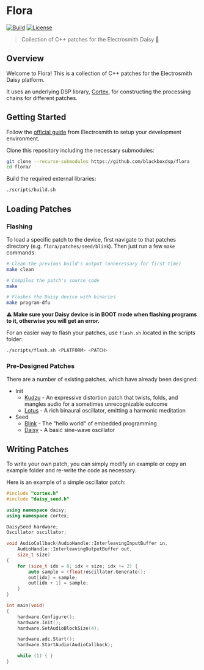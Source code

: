 # Flora

[![Build](https://github.com/blackboxdsp/flora/actions/workflows/ci.build.yml/badge.svg)](https://github.com/blackboxdsp/flora/actions/workflows/ci.build.yml)
[![License](https://img.shields.io/badge/License-MIT-yellow)](https://github.com/blackboxdsp/cortex/blob/develop/LICENSE)

> Collection of C++ patches for the Electrosmith Daisy 🌱

## Overview

Welcome to Flora! This is a collection of C++ patches for the Electrosmith Daisy platform.

It uses an underlying DSP library, [Cortex](https://github.com/blackboxdsp/cortex), for constructing
the processing chains for different patches.

## Getting Started

Follow the [official guide](https://github.com/electro-smith/DaisyWiki/wiki/1.-Setting-Up-Your-Development-Environment) from Electrosmith
to setup your development environment.

Clone this repository including the necessary submodules:
```bash
git clone --recurse-submodules https://github.com/blackboxdsp/flora
cd flora/
```

Build the required external libraries:
```bash
./scripts/build.sh
```

## Loading Patches

### Flashing

To load a specific patch to the device, first navigate to that patches directory (e.g. `flora/patches/seed/blink`). Then just run a few `make` commands:
```bash 
# Clean the previous build's output (unnecessary for first time)
make clean

# Compiles the patch's source code
make

# Flashes the Daisy device with binaries
make program-dfu
```

:warning: **Make sure your Daisy device is in BOOT mode when flashing programs to it, otherwise you will get an error.**

For an easier way to flash your patches, use `flash.sh` located in the scripts folder:
```bash
./scripts/flash.sh <PLATFORM> <PATCH>
```

### Pre-Designed Patches

There are a number of existing patches, which have already been designed:

- Init
  - [Kudzu](https://github.com/blackboxdsp/flora/tree/develop/patches/init/kudzu) - An expressive distortion patch that twists, folds, and mangles audio for a sometimes unrecognizable outcome
  - [Lotus](https://github.com/blackboxdsp/flora/tree/develop/patches/init/lotus) - A rich binaural oscillator, emitting a harmonic meditation
- Seed
  - [Blink](https://github.com/blackboxdsp/flora/tree/develop/patches/seed/blink) - The "hello world" of embedded programming
  - [Daisy](https://github.com/blackboxdsp/flora/tree/develop/patches/seed/daisy) - A basic sine-wave oscillator

## Writing Patches

To write your own patch, you can simply modify an example or copy an example folder and re-write the code as necessary.

Here is an example of a simple oscillator patch:
```c++
#include "cortex.h"
#include "daisy_seed.h"

using namespace daisy;
using namespace cortex;

DaisySeed hardware;
Oscillator oscillator;

void AudioCallback(AudioHandle::InterleavingInputBuffer in,
    AudioHandle::InterleavingOutputBuffer out,
    size_t size)
{
    for (size_t idx = 0; idx < size; idx += 2) {
        auto sample = (float)oscillator.Generate();
        out[idx] = sample;
        out[idx + 1] = sample;
    }
}

int main(void)
{
    hardware.Configure();
    hardware.Init();
    hardware.SetAudioBlockSize(4);

    hardware.adc.Start();
    hardware.StartAudio(AudioCallback);

    while (1) { }
}
```
